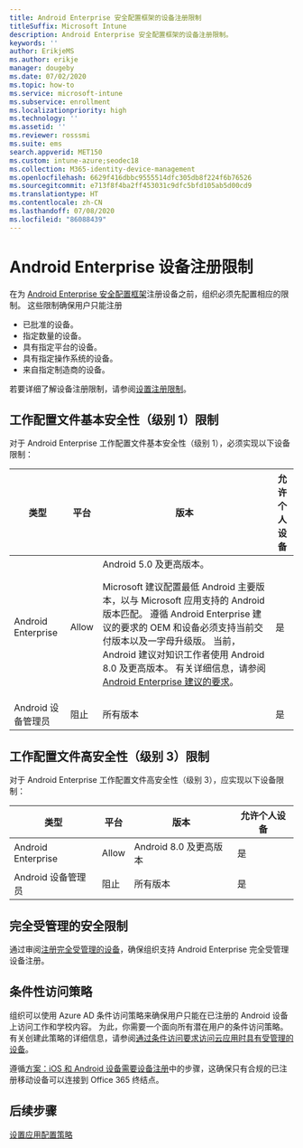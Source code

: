 ```yaml
---
title: Android Enterprise 安全配置框架的设备注册限制
titleSuffix: Microsoft Intune
description: Android Enterprise 安全配置框架的设备注册限制。
keywords: ''
author: ErikjeMS
ms.author: erikje
manager: dougeby
ms.date: 07/02/2020
ms.topic: how-to
ms.service: microsoft-intune
ms.subservice: enrollment
ms.localizationpriority: high
ms.technology: ''
ms.assetid: ''
ms.reviewer: rosssmi
ms.suite: ems
search.appverid: MET150
ms.custom: intune-azure;seodec18
ms.collection: M365-identity-device-management
ms.openlocfilehash: 6629f416dbbc9555514dfc305db8f224f6b76526
ms.sourcegitcommit: e713f8f4ba2ff453031c9dfc5bfd105ab5d00cd9
ms.translationtype: HT
ms.contentlocale: zh-CN
ms.lasthandoff: 07/08/2020
ms.locfileid: "86088439"
---
```

# <a name="android-enterprise-device-enrollment-restrictions"></a>Android Enterprise 设备注册限制

在为 [Android Enterprise 安全配置框架](android-configuration-framework.md)注册设备之前，组织必须先配置相应的限制。 这些限制确保用户只能注册

- 已批准的设备。
- 指定数量的设备。
- 具有指定平台的设备。
- 具有指定操作系统的设备。
- 来自指定制造商的设备。

若要详细了解设备注册限制，请参阅[设置注册限制](enrollment-restrictions-set.md)。

## <a name="work-profile-basic-level-1-security-restrictions"></a>工作配置文件基本安全性（级别 1）限制

对于 Android Enterprise 工作配置文件基本安全性（级别 1），必须实现以下设备限制：

| 类型 | 平台 | 版本 | 允许个人设备 |
|--------|--------|--------|--------|
| Android Enterprise | Allow | Android 5.0 及更高版本。<p>Microsoft 建议配置最低 Android 主要版本，以与 Microsoft 应用支持的 Android 版本匹配。 遵循 Android Enterprise 建议的要求的 OEM 和设备必须支持当前交付版本以及一字母升级版。   当前，Android 建议对知识工作者使用 Android 8.0 及更高版本。 有关详细信息，请参阅 [Android Enterprise 建议的要求](https://www.android.com/enterprise/recommended/requirements/)。 | 是 |
| Android 设备管理员| 阻止 | 所有版本 | 是 |

## <a name="work-profile-high-level-3-security-restrictions"></a>工作配置文件高安全性（级别 3）限制
对于 Android Enterprise 工作配置文件高安全性（级别 3），应实现以下设备限制：

| 类型 | 平台 | 版本 | 允许个人设备 |
|--------|--------|--------|--------|
| Android Enterprise | Allow | Android 8.0 及更高版本 | 是 |
| Android 设备管理员| 阻止 | 所有版本 | 是 |

## <a name="fully-managed-security-restrictions"></a>完全受管理的安全限制
通过审阅[注册完全受管理的设备](android-fully-managed-enroll.md#enroll-the-fully-managed-devices)，确保组织支持 Android Enterprise 完全受管理设备注册。 

## <a name="conditional-access-policies"></a>条件性访问策略
组织可以使用 Azure AD 条件访问策略来确保用户只能在已注册的 Android 设备上访问工作和学校内容。 为此，你需要一个面向所有潜在用户的条件访问策略。 有关创建此策略的详细信息，请参阅[通过条件访问要求访问云应用时具有受管理的设备](https://docs.microsoft.com/azure/active-directory/conditional-access/require-managed-devices)。 

遵循[方案：iOS 和 Android 设备需要设备注册](https://docs.microsoft.com/azure/active-directory/conditional-access/require-managed-devices#scenario-require-device-enrollment-for-ios-and-android-devices)中的步骤，这确保只有合规的已注册移动设备可以连接到 Office 365 终结点。

## <a name="next-steps"></a>后续步骤

[设置应用配置策略](android-app-configuration-policies.md)
